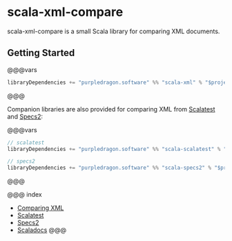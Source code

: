 # scala-xml-compare

scala-xml-compare is a small Scala library for comparing XML documents.

## Getting Started

@@@vars
```scala
libraryDependencies += "purpledragon.software" %% "scala-xml" % "$project.version$"
```
@@@

Companion libraries are also provided for comparing XML from [Scalatest](http://scalatest.org/) and
[Specs2](https://etorreborre.github.io/specs2/):

@@@vars
```scala
// scalatest
libraryDependencies += "purpledragon.software" %% "scala-scalatest" % "$project.version$" % Test

// specs2
libraryDependencies += "purpledragon.software" %% "scala-specs2" % "$project.version$" % Test
```
@@@

@@@ index

* [Comparing XML](comparing-xml.md)
* [Scalatest](scalatest.md)
* [Specs2](specs2.md)
* [Scaladocs](@scaladoc[XmlDiff](software.purpledragon.xml.compare.XmlDiff))
@@@

